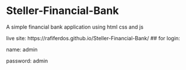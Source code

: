 # Steller-Financial-Bank
<p>A simple financial bank application using html css and js</p>
live site: https://rafiferdos.github.io/Steller-Financial-Bank/
## for login: 
<p>name: admin</p>
<p>password: admin</p>
